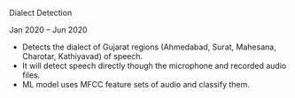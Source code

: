 Dialect Detection

Jan 2020 – Jun 2020

- Detects the dialect of Gujarat regions (Ahmedabad, Surat, Mahesana, Charotar, Kathiyavad) of speech.
- It will detect speech directly though the microphone and recorded audio files.
- ML model uses MFCC feature sets of audio and classify them.